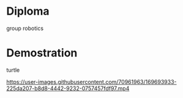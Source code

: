 # Diploma
group robotics

# Demostration
turtle

https://user-images.githubusercontent.com/70961963/169693933-225da207-b8d8-4442-9232-0757457fdf97.mp4

